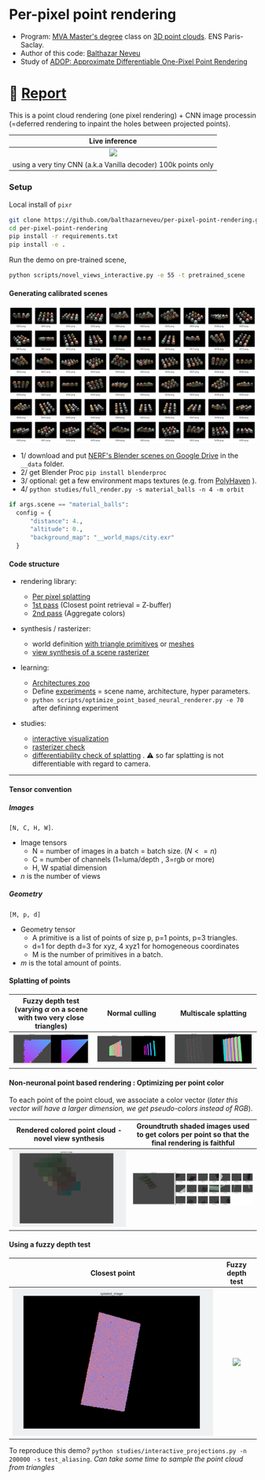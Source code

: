 # Per-pixel point rendering
- Program: [MVA Master's degree](https://www.master-mva.com/) class on [3D point clouds](https://www.caor.minesparis.psl.eu/presentation/cours-npm3d/). ENS Paris-Saclay.
- Author of this code: [Balthazar Neveu](https://www.linkedin.com/in/balthazarneveu/)
- Study of [ADOP: Approximate Differentiable One-Pixel Point Rendering](https://arxiv.org/pdf/2110.06635.pdf)

# :scroll: [Report](/report/report.pdf)

This is a point cloud rendering (one pixel rendering) + CNN image processin (=deferred rendering to inpaint the holes between projected points).

| Live inference |
| :---: |
| ![](/report/figures/demo.gif) |
| using a very tiny CNN (a.k.a Vanilla decoder) 100k points only |



### Setup

Local install of `pixr`

```bash
git clone https://github.com/balthazarneveu/per-pixel-point-rendering.git
cd per-pixel-point-rendering
pip install -r requirements.txt
pip install -e .
```


Run the demo on pre-trained scene,
```bash
python scripts/novel_views_interactive.py -e 55 -t pretrained_scene
```
#### Generating calibrated scenes

![](/report/figures/material_64.png)

- 1/ download and put [NERF's Blender scenes on Google Drive](https://drive.google.com/file/d/1RjwxZCUoPlUgEWIUiuCmMmG0AhuV8A2Q/view?usp=drive_link) in the `__data` folder.
- 2/ get Blender Proc `pip install blenderproc`
- 3/ optional: get a few environment maps textures (e.g. from [PolyHaven](https://polyhaven.com/hdris) ).
- 4/ `python studies/full_render.py -s material_balls -n 4 -m orbit`

```python
if args.scene == "material_balls":
  config = {
      "distance": 4.,
      "altitude": 0.,
      "background_map": "__world_maps/city.exr"
  }
```

#### Code structure
- rendering library:
  - [Per pixel splatting](src/pixr/rendering/splatting.py)
  - [1st pass](src/pixr/rendering/zbuffer_pass.py) (Closest point retrieval = Z-buffer)
  - [2nd pass](src/pixr/rendering/colors_aggregation.py) (Aggregate colors)
  

- synthesis / rasterizer:
  - world definition [with triangle primitives](src/pixr/synthesis/world_simulation.py) or [meshes](src/pixr/synthesis/world_from_mesh.py)
  - [view synthesis of a scene rasterizer](src/pixr/rasterizer/rasterizer_sequential.py)

- learning:
  - [Architectures zoo](src/pixr/learning/architecture.py)
  - Define [experiments](scripts/experiments_definition.py) = scene name, architecture, hyper parameters.
  - `python scripts/optimize_point_based_neural_renderer.py -e 70` after defininng experiment 
- studies:
  - [interactive visualization](studies/interactive_projections.py)
  - [rasterizer check](studies/interactive_rasterizer.py)
  - [differentiability check of splatting](studies/differentiate_forward_project.py) . :warning: so far splatting is not differentiable with regard to camera.



------

#### Tensor convention
##### Images
 `[N, C, H, W]`.
- Image tensors
  - N = number of images in a batch = batch size. ($N<=n$) 
  - C = number of channels (1=luma/depth , 3=rgb or more)
  - H, W spatial dimension
- $n$ is the number of views 

##### Geometry
`[M, p, d]`
- Geometry tensor
  - A primitive is a list of points of size p, p=1 points, p=3 triangles.
  - d=1 for depth d=3 for xyz, 4 xyz1 for homogeneous coordinates
  - M is the number of primitives in a batch. 
- $m$ is the total amount of points.


#### Splatting of points


| Fuzzy depth test (varying $\alpha$ on a scene with two very close triangles) | Normal culling | Multiscale splatting |
| :---: | :---: | :---: |
![](report/figures/fuzzy_depth_test_two_close_triangles.gif) | ![](report/figures/normal_culling_test.gif) | ![](report/figures/multiscale_splatting.gif) |



#### Non-neuronal point based rendering : Optimizing per point color
To each point of the point cloud, we associate a color vector (*later this vector will have a larger dimension, we get pseudo-colors instead of RGB*).

| Rendered colored point cloud - novel view synthesis| Groundtruth shaded images used to get colors per point so that the final rendering is faithful | 
|:---: | :---: |
| ![](/report/figures/non_neuronal_render.gif) | ![](report/figures/non_neuronal_rendering.png) |

#### Using a fuzzy depth test
| Closest point | Fuzzy depth test |
|:---: | :---: |
| ![](/report/figures/aliasing_hard_depth.gif) | ![](/report/figures/aliasing_fuzzy_depth.gif) |

To reproduce this demo? `python studies/interactive_projections.py -n 200000 -s test_aliasing`.
*Can take some time to sample the point cloud from triangles*